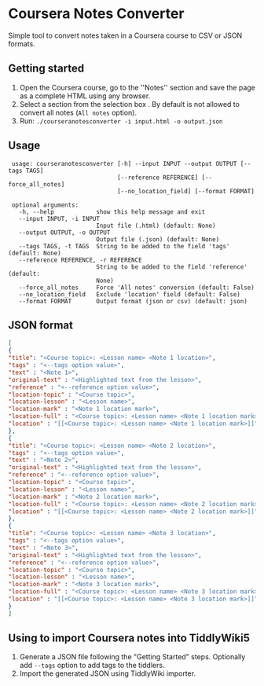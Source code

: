 # Coursera Notes Converter

Simple tool to convert notes taken in a Coursera course to CSV or JSON formats.

## Getting started

1. Open the Coursera course, go to the ''Notes'' section and save the page as a complete HTML using any browser.
2. Select a section from the selection box . By default is not allowed to convert all notes (`All notes` option).
3. Run: `./courseranotesconverter -i input.html -o output.json`

## Usage

```text
 usage: courseranotesconverter [-h] --input INPUT --output OUTPUT [--tags TAGS]
                               [--reference REFERENCE] [--force_all_notes]
                               [--no_location_field] [--format FORMAT]
 
 optional arguments:
   -h, --help            show this help message and exit
   --input INPUT, -i INPUT
                         Input file (.html) (default: None)
   --output OUTPUT, -o OUTPUT
                         Output file (.json) (default: None)
   --tags TAGS, -t TAGS  String to be added to the field 'tags' (default: None)
   --reference REFERENCE, -r REFERENCE
                         String to be added to the field 'reference' (default:
                         None)
   --force_all_notes     Force 'All notes' conversion (default: False)
   --no_location_field   Exclude 'location' field (default: False)
   --format FORMAT       Output format (json or csv) (default: json)
```

## JSON format

```json
[
{
"title": "<Course topic>: <Lesson name> <Note 1 location>",
"tags" : "<--tags option value>",
"text" : "<Note 1>",
"original-text" : "<Highlighted text from the lesson>",
"reference" : "<--reference option value>",
"location-topic" : "<Course topic>",
"location-lesson" : "<Lesson name>",
"location-mark" : "<Note 1 location mark>",
"location-full" : "<Course topic>: <Lesson name> <Note 1 location mark>",
"location" : "[[<Course topic>: <Lesson name> <Note 1 location mark>]]"
},
{
"title": "<Course topic>: <Lesson name> <Note 2 location>",
"tags" : "<--tags option value>",
"text" : "<Note 2>",
"original-text" : "<Highlighted text from the lesson>",
"reference" : "<--reference option value>",
"location-topic" : "<Course topic>",
"location-lesson" : "<Lesson name>",
"location-mark" : "<Note 2 location mark>",
"location-full" : "<Course topic>: <Lesson name> <Note 2 location mark>",
"location" : "[[<Course topic>: <Lesson name> <Note 2 location mark>]]"
},
{
"title": "<Course topic>: <Lesson name> <Note 3 location>",
"tags" : "<--tags option value>",
"text" : "<Note 3>",
"original-text" : "<Highlighted text from the lesson>",
"reference" : "<--reference option value>",
"location-topic" : "<Course topic>",
"location-lesson" : "<Lesson name>",
"location-mark" : "<Note 3 location mark>",
"location-full" : "<Course topic>: <Lesson name> <Note 3 location mark>",
"location" : "[[<Course topic>: <Lesson name> <Note 3 location mark>]]"
}
]
```

## Using to import Coursera notes into TiddlyWiki5

1. Generate a JSON file following the "Getting Started" steps. Optionally add `--tags` option to add tags to the tiddlers.
2. Import the generated JSON using TiddlyWiki importer.
